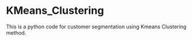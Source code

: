 # KMeans_Clustering
This is a python code for customer segmentation using Kmeans Clustering method.
